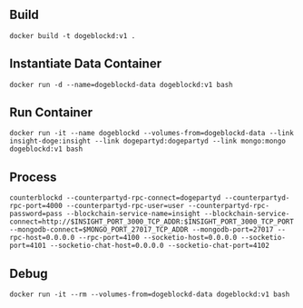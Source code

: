 ## Build

    docker build -t dogeblockd:v1 .


## Instantiate Data Container

    docker run -d --name=dogeblockd-data dogeblockd:v1 bash


## Run Container

    docker run -it --name dogeblockd --volumes-from=dogeblockd-data --link insight-doge:insight --link dogepartyd:dogepartyd --link mongo:mongo dogeblockd:v1 bash


## Process

    counterblockd --counterpartyd-rpc-connect=dogepartyd --counterpartyd-rpc-port=4000 --counterpartyd-rpc-user=user --counterpartyd-rpc-password=pass --blockchain-service-name=insight --blockchain-service-connect=http://$INSIGHT_PORT_3000_TCP_ADDR:$INSIGHT_PORT_3000_TCP_PORT --mongodb-connect=$MONGO_PORT_27017_TCP_ADDR --mongodb-port=27017 --rpc-host=0.0.0.0 --rpc-port=4100 --socketio-host=0.0.0.0 --socketio-port=4101 --socketio-chat-host=0.0.0.0 --socketio-chat-port=4102


## Debug

    docker run -it --rm --volumes-from=dogeblockd-data dogeblockd:v1 bash

